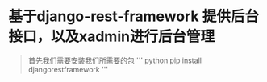 # 基于django-rest-framework 提供后台接口，以及xadmin进行后台管理
>首先我们需要安装我们所需要的包
''' python
pip install djangorestframework
'''
